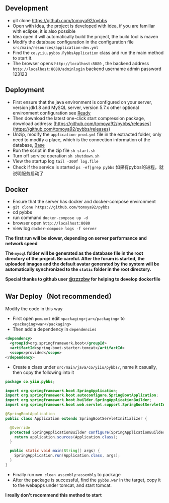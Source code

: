## Development

- git clone https://github.com/tomoya92/pybbs
- Open with idea, the project is developed with idea, if you are familiar with eclipse, it is also possible
- Idea open it will automatically build the project, the build tool is maven
- Modify the database configuration in the configuration file `src/main/resources/application-dev.yml`
- Find the `co.yiiu.pybbs.PybbsApplication` class and run the main method to start it.
- The browser opens `http://localhost:8080` , the backend address `http://localhost:8080/adminlogin` 
    backend username admin password 123123

## Deployment

- First ensure that the java environment is configured on your server, version jdk1.8 and MySQL server, 
    version 5.7.x other optional environment configuration see [Ready](ready)
- Then download the latest one-click start compression package, download address: [https://github.com/tomoya92/pybbs/releases](https://github.com/tomoya92/pybbs/releases)
- Unzip, modify the `application-prod.yml` file in the extracted folder, only need to modify a place, 
    which is the connection information of the database, [Base](base)
- Run the script in the zip file `sh start.sh`
- Turn off service operation `sh shutdown.sh` 
- View the startup log `tail -200f log.file`
- Check if the service is started `ps -ef|grep pybbs` 如果有pybbs的进程，就说明服务启动了

## Docker

- Ensure that the server has docker and docker-compose environment
- `git clone https://github.com/tomoya92/pybbs`
- cd pybbs
- run command `docker-compose up -d`
- browser open `http://localhost:8080` 
- view log `docker-compose logs -f server`

**The first run will be slower, depending on server performance and network speed**

**The `mysql` folder will be generated as the database file in the root directory of the project. Be careful. 
    After the forum is started, the uploaded images and the default avatar generated by the system will be automatically 
    synchronized to the `static` folder in the root directory.**

**Special thanks to github user [@zzzzbw](https://github.com/zzzzbw) for helping to develop dockerfile**


## War Deploy（Not recommended）

Modify the code in this way

- First open `pom.xml` edit `<packaging>jar</packaging>` to `<packaging>war</packaging>`
- Then add a dependency in `dependencies`

```xml
<dependency>
  <groupId>org.springframework.boot</groupId>
  <artifactId>spring-boot-starter-tomcat</artifactId>
  <scope>provided</scope>
</dependency>
```
    
- Create a class under `src/main/java/co/yiiu/pybbs/`, name it casually, then copy the following into it

```java
package co.yiiu.pybbs;

import org.springframework.boot.SpringApplication;
import org.springframework.boot.autoconfigure.SpringBootApplication;
import org.springframework.boot.builder.SpringApplicationBuilder;
import org.springframework.boot.web.servlet.support.SpringBootServletInitializer;

@SpringBootApplication
public class Application extends SpringBootServletInitializer {

  @Override
  protected SpringApplicationBuilder configure(SpringApplicationBuilder application) {
    return application.sources(Application.class);
  }

  public static void main(String[] args) {
    SpringApplication.run(Application.class, args);
  }
}
```
    
- Finally run `mvn clean assembly:assembly` to package
- After the package is successful, find the `pybbs.war` in the target, copy it to the webapps under tomcat, and start tomcat.

**I really don't recommend this method to start**
